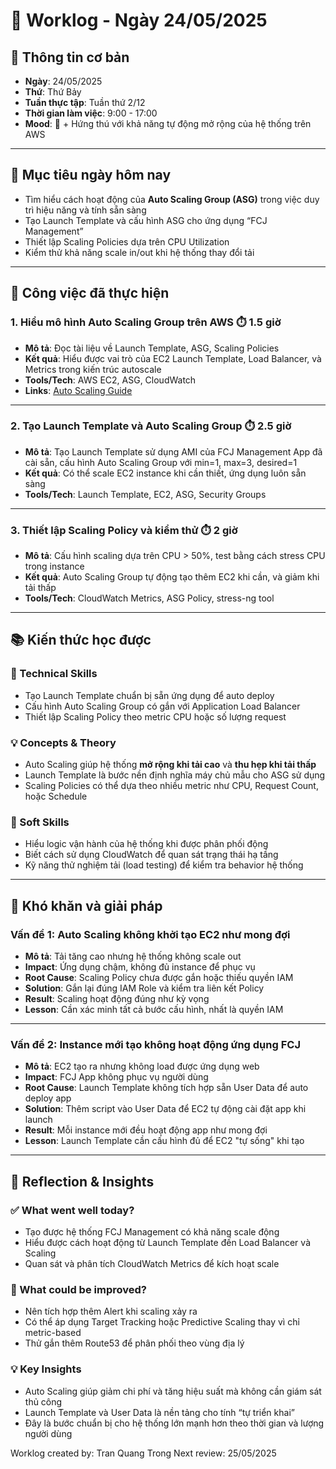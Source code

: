 # 📘 Worklog - Ngày 24/05/2025

## 📅 Thông tin cơ bản

* **Ngày**: 24/05/2025
* **Thứ**: Thứ Bảy
* **Tuần thực tập**: Tuần thứ 2/12
* **Thời gian làm việc**: 9:00 - 17:00
* **Mood**: 🚀 + Hứng thú với khả năng tự động mở rộng của hệ thống trên AWS

---

## 🎯 Mục tiêu ngày hôm nay

* Tìm hiểu cách hoạt động của **Auto Scaling Group (ASG)** trong việc duy trì hiệu năng và tính sẵn sàng
* Tạo Launch Template và cấu hình ASG cho ứng dụng “FCJ Management”
* Thiết lập Scaling Policies dựa trên CPU Utilization
* Kiểm thử khả năng scale in/out khi hệ thống thay đổi tải

---

## 💼 Công việc đã thực hiện

### 1. Hiểu mô hình Auto Scaling Group trên AWS ⏱️ 1.5 giờ

* **Mô tả**: Đọc tài liệu về Launch Template, ASG, Scaling Policies
* **Kết quả**: Hiểu được vai trò của EC2 Launch Template, Load Balancer, và Metrics trong kiến trúc autoscale
* **Tools/Tech**: AWS EC2, ASG, CloudWatch
* **Links**: [Auto Scaling Guide](https://000006.awsstudygroup.com/vi/)

---

### 2. Tạo Launch Template và Auto Scaling Group ⏱️ 2.5 giờ

* **Mô tả**: Tạo Launch Template sử dụng AMI của FCJ Management App đã cài sẵn, cấu hình Auto Scaling Group với min=1, max=3, desired=1
* **Kết quả**: Có thể scale EC2 instance khi cần thiết, ứng dụng luôn sẵn sàng
* **Tools/Tech**: Launch Template, EC2, ASG, Security Groups

---

### 3. Thiết lập Scaling Policy và kiểm thử ⏱️ 2 giờ

* **Mô tả**: Cấu hình scaling dựa trên CPU > 50%, test bằng cách stress CPU trong instance
* **Kết quả**: Auto Scaling Group tự động tạo thêm EC2 khi cần, và giảm khi tải thấp
* **Tools/Tech**: CloudWatch Metrics, ASG Policy, stress-ng tool

---

## 📚 Kiến thức học được

### 🔧 Technical Skills

* Tạo Launch Template chuẩn bị sẵn ứng dụng để auto deploy
* Cấu hình Auto Scaling Group có gắn với Application Load Balancer
* Thiết lập Scaling Policy theo metric CPU hoặc số lượng request

### 💡 Concepts & Theory

* Auto Scaling giúp hệ thống **mở rộng khi tải cao** và **thu hẹp khi tải thấp**
* Launch Template là bước nền định nghĩa máy chủ mẫu cho ASG sử dụng
* Scaling Policies có thể dựa theo nhiều metric như CPU, Request Count, hoặc Schedule

### 🤝 Soft Skills

* Hiểu logic vận hành của hệ thống khi được phân phối động
* Biết cách sử dụng CloudWatch để quan sát trạng thái hạ tầng
* Kỹ năng thử nghiệm tải (load testing) để kiểm tra behavior hệ thống

---

## 🚧 Khó khăn và giải pháp

### Vấn đề 1: Auto Scaling không khởi tạo EC2 như mong đợi

* **Mô tả**: Tải tăng cao nhưng hệ thống không scale out
* **Impact**: Ứng dụng chậm, không đủ instance để phục vụ
* **Root Cause**: Scaling Policy chưa được gắn hoặc thiếu quyền IAM
* **Solution**: Gắn lại đúng IAM Role và kiểm tra liên kết Policy
* **Result**: Scaling hoạt động đúng như kỳ vọng
* **Lesson**: Cần xác minh tất cả bước cấu hình, nhất là quyền IAM

---

### Vấn đề 2: Instance mới tạo không hoạt động ứng dụng FCJ

* **Mô tả**: EC2 tạo ra nhưng không load được ứng dụng web
* **Impact**: FCJ App không phục vụ người dùng
* **Root Cause**: Launch Template không tích hợp sẵn User Data để auto deploy app
* **Solution**: Thêm script vào User Data để EC2 tự động cài đặt app khi launch
* **Result**: Mỗi instance mới đều hoạt động app như mong đợi
* **Lesson**: Launch Template cần cấu hình đủ để EC2 "tự sống" khi tạo

---

## 💭 Reflection & Insights

### ✅ What went well today?

* Tạo được hệ thống FCJ Management có khả năng scale động
* Hiểu được cách hoạt động từ Launch Template đến Load Balancer và Scaling
* Quan sát và phân tích CloudWatch Metrics để kích hoạt scale

### 🔄 What could be improved?

* Nên tích hợp thêm Alert khi scaling xảy ra
* Có thể áp dụng Target Tracking hoặc Predictive Scaling thay vì chỉ metric-based
* Thử gắn thêm Route53 để phân phối theo vùng địa lý

### 💡 Key Insights

* Auto Scaling giúp giảm chi phí và tăng hiệu suất mà không cần giám sát thủ công
* Launch Template và User Data là nền tảng cho tính “tự triển khai”
* Đây là bước chuẩn bị cho hệ thống lớn mạnh hơn theo thời gian và lượng người dùng

Worklog created by: Tran Quang Trong
Next review: 25/05/2025
